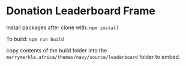 # Donation Leaderboard Frame

Install packages after clone with:
```npm install```

To build: 
```npm run build```

copy contents of the build folder into the `merrymerkle.africa/themes/navy/source/leaderboard` folder to embed.